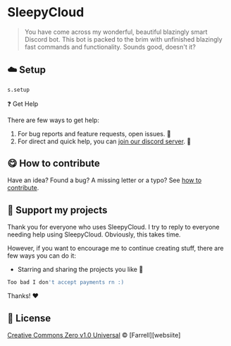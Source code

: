 <!-- Please do not edit this file. Edit the `blah` field in the `package.json` instead. If in doubt, open an issue. -->



# SleepyCloud

> You have come across my wonderful, beautiful blazingly smart Discord bot. This bot is packed to the brim with unfinished blazingly fast commands and functionality. Sounds good, doesn't it?


## :cloud: Setup

```sh
s.setup
```


:question: Get Help

There are few ways to get help:

 1. For bug reports and feature requests, open issues. :bug:
 2. For direct and quick help, you can [join our discord server](https://discord.gg/n3aXPrxfxE). :rocket:


## :yum: How to contribute
Have an idea? Found a bug? A missing letter or a typo? See [how to contribute][contributing].


## :sparkling_heart: Support my projects
Thank you for everyone who uses SleepyCloud. I try to reply to everyone needing help using SleepyCloud. Obviously, this takes time.

However, if you want to encourage me to continue creating stuff, there are few ways you can do it:


 - Starring and sharing the projects you like :rocket:
```js
Too bad I don't accept payments rn :)
```


Thanks! :heart:





## :scroll: License

[Creative Commons Zero v1.0 Universal][license] © [Farrell][websiite]


[license]: /LICENSE
[website]: https://spacexliquid.xyz
[contributing]: /CONTRIBUTING.md
